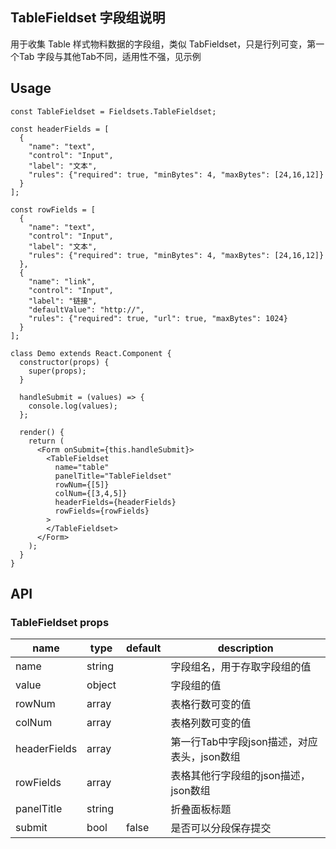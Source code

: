 ## TableFieldset 字段组说明
用于收集 Table 样式物料数据的字段组，类似 TabFieldset，只是行列可变，第一个Tab 字段与其他Tab不同，适用性不强，见示例

## Usage
```
const TableFieldset = Fieldsets.TableFieldset;

const headerFields = [
  {
    "name": "text",
    "control": "Input",
    "label": "文本",
    "rules": {"required": true, "minBytes": 4, "maxBytes": [24,16,12]}
  }
];

const rowFields = [
  {
    "name": "text",
    "control": "Input",
    "label": "文本",
    "rules": {"required": true, "minBytes": 4, "maxBytes": [24,16,12]}
  },
  {
    "name": "link",
    "control": "Input",
    "label": "链接",
    "defaultValue": "http://",
    "rules": {"required": true, "url": true, "maxBytes": 1024}
  }
];

class Demo extends React.Component {
  constructor(props) {
    super(props);
  }

  handleSubmit = (values) => {
    console.log(values);
  };

  render() {
    return (
      <Form onSubmit={this.handleSubmit}>
        <TableFieldset
          name="table"
          panelTitle="TableFieldset"
          rowNum={[5]}
          colNum={[3,4,5]}
          headerFields={headerFields}
          rowFields={rowFields}
        >
        </TableFieldset>
      </Form>
    );
  }
}
```

## API

### TableFieldset props
|name    | type   | default | description |
|--------|--------|---------|-------------|
|name | string |  | 字段组名，用于存取字段组的值 |
|value | object |  | 字段组的值 |
|rowNum | array |  | 表格行数可变的值 |
|colNum | array |  | 表格列数可变的值 |
|headerFields | array |  | 第一行Tab中字段json描述，对应表头，json数组 |
|rowFields | array |  | 表格其他行字段组的json描述，json数组 |
|panelTitle | string |  | 折叠面板标题 |
|submit | bool | false | 是否可以分段保存提交 |